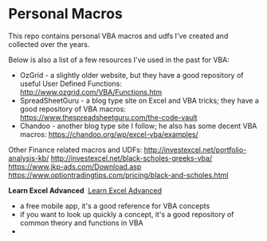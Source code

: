 # Personal Macros
This repo contains personal VBA macros and udfs I've created and collected over the years.

Below is also a list of a few resources I've used in the past for VBA:
- OzGrid - a slightly older website, but they have a good repository of useful User Defined Functions: http://www.ozgrid.com/VBA/Functions.htm
- SpreadSheetGuru - a blog type site on Excel and VBA tricks; they have a good repository of VBA macros: https://www.thespreadsheetguru.com/the-code-vault
- Chandoo - another blog type site I follow; he also has some decent VBA macros: https://chandoo.org/wp/excel-vba/examples/

Other Finance related macros and UDFs:
http://investexcel.net/portfolio-analysis-kb/
http://investexcel.net/black-scholes-greeks-vba/
https://www.jkp-ads.com/Download.asp
https://www.optiontradingtips.com/pricing/black-and-scholes.html

**Learn Excel Advanced** 
[Learn Excel Advanced]([http://aviation-safety.net](https://play.google.com/store/apps/details?id=tomtran.Learnexceladvance&hl=en))
- a free mobile app, it's a good reference for VBA concepts 
- if you want to look up quickly a concept, it's a good repository of common theory and functions in VBA
- 
